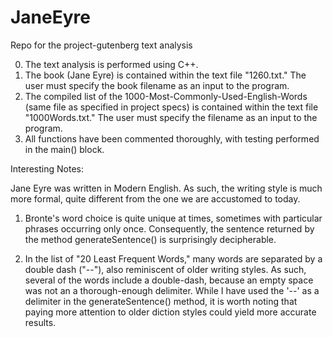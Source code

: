 # JaneEyre
Repo for the project-gutenberg text analysis 

0. The text analysis is performed using C++.
1. The book (Jane Eyre) is contained within the text file "1260.txt." The user must specify the book filename as an input to the program.
2. The compiled list of the 1000-Most-Commonly-Used-English-Words (same file as specified in project specs) is contained within the text file "1000Words.txt." The user must specify the filename as an input to the program.
3. All functions have been commented thoroughly, with testing performed in the main() block.

Interesting Notes: 

Jane Eyre was written in Modern English. As such, the writing style is much more formal, quite different from the one we are accustomed to today.

1. Bronte's word choice is quite unique at times, sometimes with particular phrases occurring only once. 
Consequently, the sentence returned by the method generateSentence() is surprisingly decipherable. 

2. In the list of "20 Least Frequent Words," many words are separated by a double dash ("--"), also reminiscent of older writing styles.
As such, several of the words include a double-dash, because an empty space was not an a thorough-enough delimiter.
While I have used the '--' as a delimiter in the generateSentence() method, it is worth noting that paying more attention to older diction styles  could yield more accurate results.



